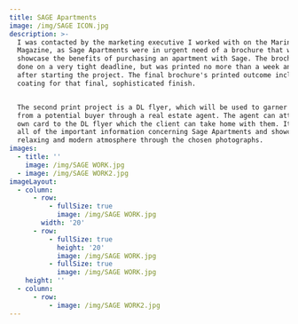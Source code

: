 ```yaml
---
title: SAGE Apartments
image: /img/SAGE ICON.jpg
description: >-
  I was contacted by the marketing executive I worked with on the Marina
  Magazine, as Sage Apartments were in urgent need of a brochure that would
  showcase the benefits of purchasing an apartment with Sage. The brochure was
  done on a very tight deadline, but was printed no more than a week and a half
  after starting the project. The final brochure's printed outcome included a UV
  coating for that final, sophisticated finish.


  The second print project is a DL flyer, which will be used to garner interest
  from a potential buyer through a real estate agent. The agent can attach their
  own card to the DL flyer which the client can take home with them. It includes
  all of the important information concerning Sage Apartments and showcases a
  relaxing and modern atmosphere through the chosen photographs.
images:
  - title: ''
    image: /img/SAGE WORK.jpg
  - image: /img/SAGE WORK2.jpg
imageLayout:
  - column:
      - row:
          - fullSize: true
            image: /img/SAGE WORK.jpg
        width: '20'
      - row:
          - fullSize: true
            height: '20'
            image: /img/SAGE WORK.jpg
          - fullSize: true
            image: /img/SAGE WORK.jpg
    height: ''
  - column:
      - row:
          - image: /img/SAGE WORK2.jpg
---
```








